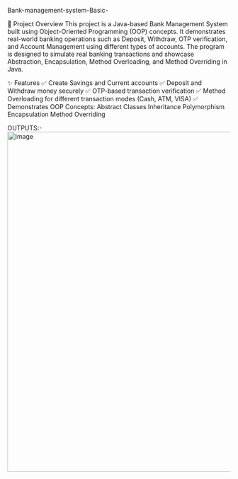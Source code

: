 Bank-management-system-Basic-

📘 Project Overview
This project is a Java-based Bank Management System built using Object-Oriented Programming (OOP) concepts.
It demonstrates real-world banking operations such as Deposit, Withdraw, OTP verification, and Account Management using different types of accounts.
The program is designed to simulate real banking transactions and showcase Abstraction, Encapsulation, Method Overloading, and Method Overriding in Java.

✨ Features
✅ Create Savings and Current accounts
✅ Deposit and Withdraw money securely
✅ OTP-based transaction verification
✅ Method Overloading for different transaction modes (Cash, ATM, VISA)
✅ Demonstrates OOP Concepts:
Abstract Classes
Inheritance
Polymorphism
Encapsulation
Method Overriding

   OUTPUTS:-
<img width="1366" height="768" alt="image" src="https://github.com/user-attachments/assets/a2619031-845e-42cd-bcad-f4842e4f0662" />
